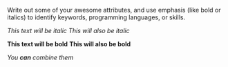 Write out some of your awesome attributes, and use emphasis (like bold or italics) to identify keywords, programming languages, or skills.

*This text will be italic*
_This will also be italic_

**This text will be bold**
__This will also be bold__

_You **can** combine them_

